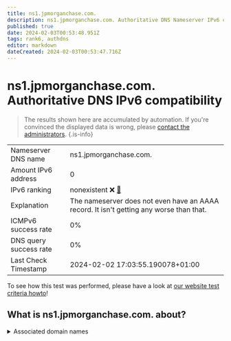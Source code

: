 ```yaml
---
title: ns1.jpmorganchase.com.
description: ns1.jpmorganchase.com. Authoritative DNS Nameserver IPv6 compatibility
published: true
date: 2024-02-03T00:53:48.951Z
tags: rank6, authdns
editor: markdown
dateCreated: 2024-02-03T00:53:47.716Z
---
```


# ns1.jpmorganchase.com. Authoritative DNS IPv6 compatibility

> The results shown here are accumulated by automation. If you're convinced the displayed data is wrong, please [contact the administrators](/howto/chat). 
{.is-info}




|   |   |
| - | - |
| Nameserver DNS name | ns1.jpmorganchase.com.
| Amount IPv6 address | 0
| IPv6 ranking | nonexistent :x: [🔗](/howto/ranking) |
| Explanation | The nameserver does not even have an AAAA record. It isn't getting any worse than that. |
| ICMPv6 success rate | 0%|
| DNS query success rate | 0% |
| Last Check Timestamp | 2024-02-02 17:03:55.190078+01:00 |

To see how this test was performed, please have a look at [our website test criteria howto](/howto/testcriteria/authdns)!


## What is ns1.jpmorganchase.com. about?






<details>
<summary>Associated domain names</summary>

www.jpmorganchase.com

</details>
